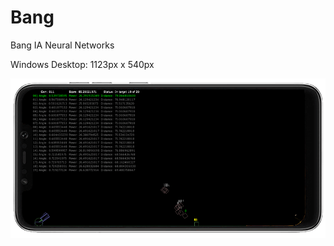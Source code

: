 # Bang
Bang IA Neural Networks

Windows Desktop:
1123px x 540px

![Bang](https://github.com/difusao/Bang/blob/master/android/assets/images/BangAndroid.png)
